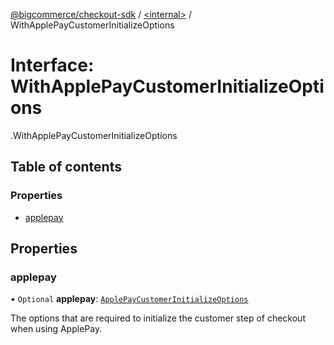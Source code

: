 [@bigcommerce/checkout-sdk](../README.md) / [<internal\>](../modules/internal_.md) / WithApplePayCustomerInitializeOptions

# Interface: WithApplePayCustomerInitializeOptions

[<internal>](../modules/internal_.md).WithApplePayCustomerInitializeOptions

## Table of contents

### Properties

- [applepay](internal_.WithApplePayCustomerInitializeOptions.md#applepay)

## Properties

### applepay

• `Optional` **applepay**: [`ApplePayCustomerInitializeOptions`](internal_.ApplePayCustomerInitializeOptions.md)

The options that are required to initialize the customer step of checkout
when using ApplePay.
